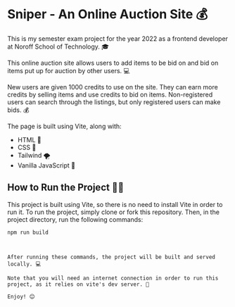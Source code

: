 
# Sniper - An Online Auction Site 💰

This is my semester exam project for the year 2022 as a frontend developer at Noroff School of Technology. 🎓

This online auction site allows users to add items to be bid on and bid on items put up for auction by other users. 💻

New users are given 1000 credits to use on the site. They can earn more credits by selling items and use credits to bid on items. Non-registered users can search through the listings, but only registered users can make bids. 💰

The page is built using Vite, along with:

- HTML 📜
- CSS 🎨
- Tailwind 🌪
- Vanilla JavaScript 🍦

## How to Run the Project 🏃‍♂️

This project is built using Vite, so there is no need to install Vite in order to run it. To run the project, simply clone or fork this repository. Then, in the project directory, run the following commands:

```npm run build```

```npm run dev´´´


After running these commands, the project will be built and served locally. 💻

Note that you will need an internet connection in order to run this project, as it relies on vite's dev server. 📡

Enjoy! 😊
